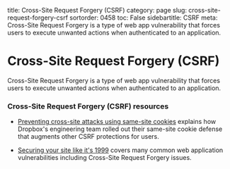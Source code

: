 title: Cross-Site Request Forgery (CSRF)
category: page
slug: cross-site-request-forgery-csrf
sortorder: 0458
toc: False
sidebartitle: CSRF
meta: Cross-Site Request Forgery is a type of web app vulnerability that forces users to execute unwanted actions when authenticated to an application.


# Cross-Site Request Forgery (CSRF)
Cross-Site Request Forgery is a type of web app vulnerability that forces users to execute unwanted actions when authenticated to an application.


### Cross-Site Request Forgery (CSRF) resources
* [Preventing cross-site attacks using same-site cookies](https://blogs.dropbox.com/tech/2017/03/preventing-cross-site-attacks-using-same-site-cookies/)
  explains how Dropbox's engineering team rolled out their same-site
  cookie defense that augments other CSRF protections for users.

* [Securing your site like it's 1999](https://24ways.org/2018/securing-your-site-like-its-1999/)
  covers many common web application vulnerabilities including Cross-Site 
  Request Forgery issues.

